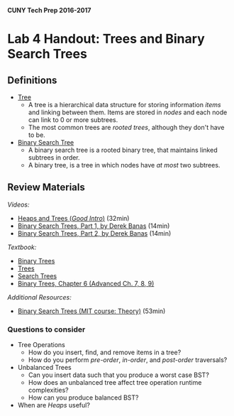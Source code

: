 **CUNY Tech Prep 2016-2017**

# Lab 4 Handout: Trees and Binary Search Trees

## Definitions

* [Tree](https://en.wikipedia.org/wiki/Tree_(data_structure))
    - A tree is a hierarchical data structure for storing information _items_ and linking between them. Items are stored in _nodes_ and each node can link to 0 or more subtrees.
    - The most common trees are _rooted trees_, although they don't have to be.
* [Binary Search Tree](https://en.wikipedia.org/wiki/Binary_search_tree)
    - A binary search tree is a rooted binary tree, that maintains linked subtrees in order.
    - A binary tree, is a tree in which nodes have _at most_ two subtrees.


## Review Materials

*Videos:*

* [Heaps and Trees (_Good Intro_)](https://www.youtube.com/watch?v=cqoGE1GPqU8) (32min)
* [Binary Search Trees, Part 1, by Derek Banas](https://www.youtube.com/watch?v=M6lYob8STMI) (14min)
* [Binary Search Trees, Part 2, by Derek Banas](https://www.youtube.com/watch?v=UcOxGmj45AA) (14min)


*Textbook:*

* [Binary Trees](http://math.hws.edu/javanotes/c9/s4.html)
* [Trees](http://www.brpreiss.com/books/opus5/html/page252.html#SECTION0010000000000000000000)
* [Search Trees](http://www.brpreiss.com/books/opus5/html/page298.html#SECTION0011000000000000000000)
* [Binary Trees, Chapter 6 (Advanced Ch. 7, 8, 9)](http://opendatastructures.org/ods-java.pdf)


*Additional Resources:*

* [Binary Search Trees (MIT course: Theory)](https://www.youtube.com/watch?v=9Jry5-82I68) (53min)

### Questions to consider

* Tree Operations
    - How do you insert, find, and remove items in a tree? 
    - How do you perform _pre-order_, _in-order_, and _post-order_ traversals? 
* Unbalanced Trees
    - Can you insert data such that you produce a worst case BST?
    - How does an unbalanced tree affect tree operation runtime complexities?
    - How can you produce balanced BST?
* When are _Heaps_ useful?


